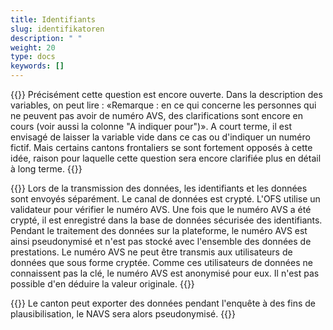 ```yaml
---
title: Identifiants 
slug: identifikatoren
description: " "
weight: 20
type: docs
keywords: []
---
```


{{<collapsible title="Le numéro AVS est un champ obligatoire. Malgré tout, il y aura des cas sans numéro AVS. Où est décrit ce qui doit être mis dans la variable dans ce cas ?">}}
Précisément cette question est encore ouverte. Dans la description des variables, on peut lire : «Remarque : en ce qui concerne les personnes qui ne peuvent pas avoir de numéro AVS, des clarifications sont encore en cours (voir aussi la colonne "A indiquer pour")». A court terme, il est envisagé de laisser la variable vide dans ce cas ou d'indiquer un numéro fictif. Mais certains cantons frontaliers se sont fortement opposés à cette idée, raison pour laquelle cette question sera encore clarifiée plus en détail à long terme.
{{</collapsible>}}

{{<collapsible title="Le numéro AVS doit être utilisé pour la collecte des données. Le numéro AVS sera-t-il également visible pour les caisses maladie via les partenaires tarifaires ?">}}
Lors de la transmission des données, les identifiants et les données sont envoyés séparément. Le canal de données est crypté. L'OFS utilise un validateur pour vérifier le numéro AVS. Une fois que le numéro AVS a été crypté, il est enregistré dans la base de données sécurisée des identifiants. Pendant le traitement des données sur la plateforme, le numéro AVS est ainsi pseudonymisé et n'est pas stocké avec l'ensemble des données de prestations. Le numéro AVS ne peut être transmis aux utilisateurs de données que sous forme cryptée. Comme ces utilisateurs de données ne connaissent pas la clé, le numéro AVS est anonymisé pour eux. Il n'est pas possible d'en déduire la valeur originale.
{{</collapsible>}}

{{<collapsible title="Le canton a-t-il accès au fichier ID des livraisons ?">}}
Le canton peut exporter des données pendant l'enquête à des fins de plausibilisation, le NAVS sera alors pseudonymisé.
{{</collapsible>}}
